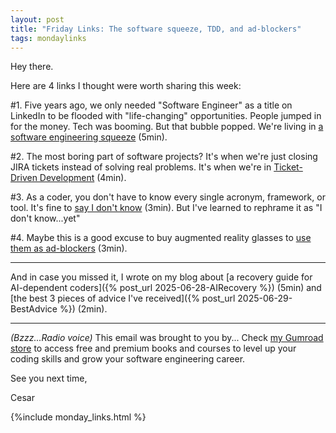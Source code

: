```yaml
---
layout: post
title: "Friday Links: The software squeeze, TDD, and ad-blockers"
tags: mondaylinks
---
```


Hey there.

Here are 4 links I thought were worth sharing this week:

#1. Five years ago, we only needed "Software Engineer" as a title on LinkedIn to be flooded with "life-changing" opportunities. People jumped in for the money. Tech was booming. But that bubble popped. We're living in [a software engineering squeeze](https://newsletter.manager.dev/p/the-software-engineering-squeeze) (5min).

#2. The most boring part of software projects? It's when we're just closing JIRA tickets instead of solving real problems. It's when we're in [Ticket-Driven Development](https://thecynical.dev/posts/ticket-driven-development/) (4min).

#3. As a coder, you don't have to know every single acronym, framework, or tool. It's fine to [say I don't know](https://www.thecoder.cafe/p/i-dont-know) (3min). But I've learned to rephrame it as "I don't know...yet"

#4. Maybe this is a good excuse to buy augmented reality glasses to [use them as ad-blockers](https://www.tomshardware.com/maker-stem/engineer-creates-ad-block-for-the-real-world-with-augmented-reality-glasses-no-more-products-or-branding-in-your-everyday-life) (3min).

***

And in case you missed it, I wrote on my blog about [a recovery guide for AI-dependent coders]({% post_url 2025-06-28-AIRecovery %}) (5min) and [the best 3 pieces of advice I've received]({% post_url 2025-06-29-BestAdvice %}) (2min).

***

_(Bzzz...Radio voice)_ This email was brought to you by... Check [my Gumroad store](https://imcsarag.gumroad.com/) to access free and premium books and courses to level up your coding skills and grow your software engineering career.

See you next time,

Cesar

{%include monday_links.html %}
